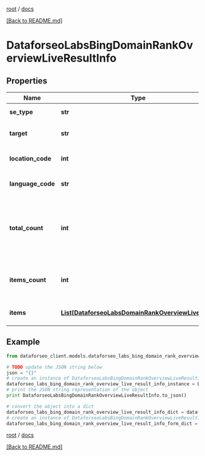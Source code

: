 [root](./../ "root") / [docs](./ "docs")

[[Back to README.md]](./../README.md "[Back to README.md]")

# DataforseoLabsBingDomainRankOverviewLiveResultInfo

## Properties

Name | Type | Description | Notes
------------ | ------------- | ------------- | -------------
**se_type** | **str** | search engine type | [optional]
**target** | **str** | target domain in a POST array | [optional]
**location_code** | **int** | location code in a POST array | [optional]
**language_code** | **str** | language code in a POST array | [optional]
**total_count** | **int** | total amount of results in our database relevant to your request | [optional]
**items_count** | **int** | the number of results returned in the items array | [optional]
**items** | [**List[DataforseoLabsDomainRankOverviewLiveItem]**](DataforseoLabsDomainRankOverviewLiveItem.md) | contains ranking and traffic data | [optional]

## Example

```python
from dataforseo_client.models.dataforseo_labs_bing_domain_rank_overview_live_result_info import DataforseoLabsBingDomainRankOverviewLiveResultInfo

# TODO update the JSON string below
json = "{}"
# create an instance of DataforseoLabsBingDomainRankOverviewLiveResultInfo from a JSON string
dataforseo_labs_bing_domain_rank_overview_live_result_info_instance = DataforseoLabsBingDomainRankOverviewLiveResultInfo.from_json(json)
# print the JSON string representation of the object
print DataforseoLabsBingDomainRankOverviewLiveResultInfo.to_json()

# convert the object into a dict
dataforseo_labs_bing_domain_rank_overview_live_result_info_dict = dataforseo_labs_bing_domain_rank_overview_live_result_info_instance.to_dict()
# create an instance of DataforseoLabsBingDomainRankOverviewLiveResultInfo from a dict
dataforseo_labs_bing_domain_rank_overview_live_result_info_form_dict = dataforseo_labs_bing_domain_rank_overview_live_result_info.from_dict(dataforseo_labs_bing_domain_rank_overview_live_result_info_dict)
```

  

[root](./../ "root") / [docs](./ "docs")

[[Back to README.md]](./../README.md "[Back to README.md]")
